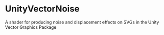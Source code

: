 # UnityVectorNoise
A shader for producing noise and displacement effects on SVGs in the Unity Vector Graphics Package
